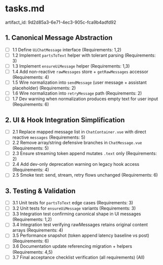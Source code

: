 # tasks.md

artifact_id: 9d2d85a3-6e71-4ec3-905c-fca9b4adfd92

## 1. Canonical Message Abstraction

-   [ ] 1.1 Define `UiChatMessage` interface (Requirements: 1,2)
-   [ ] 1.2 Implement `partsToText` helper with tolerant parsing (Requirements: 3)
-   [ ] 1.3 Implement `ensureUiMessage` helper (Requirements: 1,3)
-   [ ] 1.4 Add non-reactive `rawMessages` store + `getRawMessages` accessor (Requirements: 4)
-   [ ] 1.5 Wire normalization into `sendMessage` (user message + assistant placeholder) (Requirements: 2)
-   [ ] 1.6 Wire normalization into `retryMessage` path (Requirements: 2)
-   [ ] 1.7 Dev warning when normalization produces empty text for user input (Requirements: 6)

## 2. UI & Hook Integration Simplification

-   [ ] 2.1 Replace mapped message list in `ChatContainer.vue` with direct reactive `messages` (Requirements: 5)
-   [ ] 2.2 Remove array/string defensive branches in `ChatMessage.vue` (Requirements: 5)
-   [ ] 2.3 Ensure streaming token append mutates `.text` only (Requirements: 2)
-   [ ] 2.4 Add dev-only deprecation warning on legacy hook access (Requirements: 4)
-   [ ] 2.5 Smoke test: send, stream, retry flows unchanged (Requirements: 6)

## 3. Testing & Validation

-   [ ] 3.1 Unit tests for `partsToText` edge cases (Requirements: 3)
-   [ ] 3.2 Unit tests for `ensureUiMessage` variants (Requirements: 3)
-   [ ] 3.3 Integration test confirming canonical shape in UI messages (Requirements: 1,2)
-   [ ] 3.4 Integration test verifying rawMessages retains original content arrays (Requirements: 4)
-   [ ] 3.5 Performance snapshot (token append latency baseline vs post) (Requirements: 6)
-   [ ] 3.6 Documentation update referencing migration + helpers (Requirements: 4,5)
-   [ ] 3.7 Final acceptance checklist verification (all requirements) (All)
